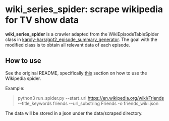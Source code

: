 # wiki_series_spider: scrape wikipedia for TV show data

**wiki_series_spider** is a crawler adapted from the WikiEpisodeTableSpider class in [karoly-hars/gpt2_episode_summary_generator](https://github.com/karoly-hars/gpt2_episode_summary_generator). The goal with the modified class is to obtain all relevant data of each episode.


## How to use
See the original README, specifically [this](https://github.com/karoly-hars/gpt2_episode_summary_generator#wikipedia-spider) section on how to use the Wikipedia spider.

Example:

> python3 run_spider.py --start_url https://en.wikipedia.org/wiki/Friends --title_keywords friends --url_substring Friends -o friends_wiki.json

The data will be stored in a json under the data/scraped directory.